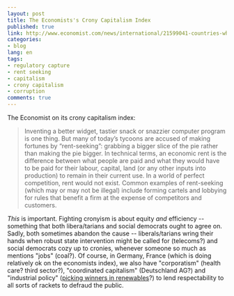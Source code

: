 ```yaml
---
layout: post
title: The Economists's Crony Capitalism Index
published: true
link: http://www.economist.com/news/international/21599041-countries-where-politically-connected-businessmen-are-most-likely-prosper-planet
categories:
- blog
lang: en
tags:
- regulatory capture
- rent seeking
- capitalism
- crony capitalism
- corruption
comments: true
---
```


The Economist on its crony capitalism index:

> Inventing a better widget, tastier snack or snazzier computer program is one thing.
> But many of today’s tycoons are accused of making fortunes by “rent-seeking”:
> grabbing a bigger slice of the pie rather than making the pie bigger.
> In technical terms, an economic rent is the difference between what people are paid and what they would have to be paid for their labour, capital, land (or any other inputs into production) to remain in their current use.
> In a world of perfect competition, rent would not exist.
> Common examples of rent-seeking (which may or may not be illegal) include forming cartels and lobbying for rules that benefit a firm at the expense of competitors and customers.

*This* is important.
Fighting cronyism is about equity *and* efficiency -- something that both libera/tarians and social democrats ought to agree on.
Sadly, both sometimes abandon the cause -- liberals/tarians wring their hands when robust state intervention might be called for (telecoms?) and social democrats cozy up to cronies, whenever someone so much as mentions "jobs" (coal?).
Of course, in Germany, France (which is doing relatively ok on the economists index), we also have "corporatism" (health care? third sector?), "coordinated capitalism" (Deutschland AG?) and "industrial policy" ([picking winners in renewables](/2010/01/05/infant-industry-protection-for-low-carbon-tech/)?) to lend respectability to all sorts of rackets to defraud the public.